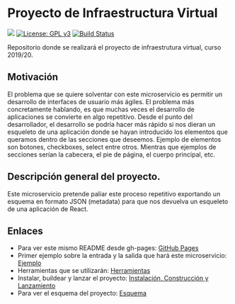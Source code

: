 # Proyecto de Infraestructura Virtual

![](https://github.com/iscoct/proyectoInfraestructuraVirtual/workflows/ReactParser/badge.svg)
[![License: GPL v3](https://img.shields.io/badge/License-GPLv3-blue.svg)](https://www.gnu.org/licenses/gpl-3.0)
[![Build Status](https://travis-ci.com/iscoct/proyectoInfraestructuraVirtual.svg?branch=master)](https://travis-ci.com/iscoct/proyectoInfraestructuraVirtual)

Repositorio donde se realizará el proyecto de infraestrutura virtual, curso 2019/20.

## Motivación

El problema que se quiere solventar con este microservicio es permitir un desarrollo de interfaces de usuario más ágiles.
El problema más concretamente hablando, es que muchas veces el desarrollo de aplicaciones se convierte en algo repetitivo.
Desde el punto del desarrollador, el desarrollo se podría hacer más rápido si nos dieran un esqueleto de una aplicación donde se hayan introducido los elementos que queramos dentro de las secciones que deseemos.
Ejemplo de elementos son botones, checkboxes, select entre otros. Mientras que ejemplos de secciones serían la cabecera, el pie de página, el cuerpo principal, etc.

## Descripción general del proyecto.

Este microservicio pretende paliar este proceso repetitivo exportando un esquema en formato JSON (metadata) para que nos devuelva un esqueleto de una aplicación de React.

## Enlaces

- Para ver este mismo README desde gh-pages: [GitHub Pages](https://iscoct.github.io/proyectoInfraestructuraVirtual/)
- Primer ejemplo sobre la entrada y la salida que hará este microservicio: [Ejemplo](https://iscoct.github.io/proyectoInfraestructuraVirtual/docs/ejemplo)
- Herramientas que se utilizarán: [Herramientas](https://iscoct.github.io/proyectoInfraestructuraVirtual/docs/herramientas)
- Instalar, buildear y lanzar el proyecto: [Instalación, Construcción y Lanzamiento](https://iscoct.github.io/proyectoInfraestructuraVirtual/docs/lanzamiento)
- Para ver el esquema del proyecto: [Esquema](https://iscoct.github.io/proyectoInfraestructuraVirtual/docs/esquema)